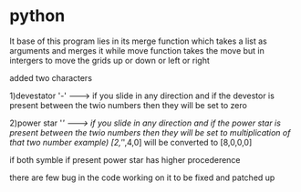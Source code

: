 python
======
It base of this program lies in its merge function which takes a list as arguments and merges it while move function takes the move but in intergers to move the grids up or down or left or right

added two characters 

1)devestator '-' ---> if you slide in any direction and if the devestor is present between the twio numbers then they will be set to zero

2)power star '*' --->  if you slide in any direction and if the power star is present between the twio numbers then they will be set to multiplication of that two number
example) [2,'*',4,0] will be converted to [8,0,0,0]

if both symble if present power star has higher procederence

there are few bug in the code working on it to be fixed and patched up

